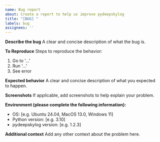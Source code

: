 ```yaml
---
name: Bug report
about: Create a report to help us improve pydeepskylog
title: "[BUG] "
labels: bug
assignees: ''
---
```


**Describe the bug**
A clear and concise description of what the bug is.

**To Reproduce**
Steps to reproduce the behavior:
1. Go to '...'
2. Run '...'
3. See error

**Expected behavior**
A clear and concise description of what you expected to happen.

**Screenshots**
If applicable, add screenshots to help explain your problem.

**Environment (please complete the following information):**
- OS: [e.g. Ubuntu 24.04, MacOS 13.0, Windows 11]
- Python version: [e.g. 3.10]
- pydeepskylog version: [e.g. 1.2.3]

**Additional context**
Add any other context about the problem here.